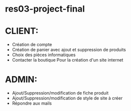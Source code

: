 # res03-project-final

# CLIENT:
  * Création de compte
  * Création de panier avec ajout et suppression de produits
  * Choix des pièces informatiques
  * Contacter la boutique Pour la création d'un site internet
  
# ADMIN:
  * Ajout/Suppression/modification de fiche produit
  * Ajout/Suppression/modification de style de site à créer
  * Répondre aux mails
